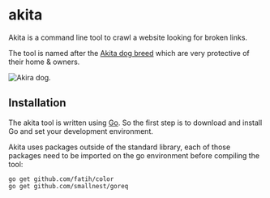 # akita
Akita is a command line tool to crawl a website looking for broken links.

The tool is named after the [Akita dog breed](https://en.wikipedia.org/wiki/Akita_(dog)) which are very protective of their home & owners.

![Akira dog](https://i.pinimg.com/564x/00/51/3e/00513e9bad23301d989740c8ca266a91.jpg "Akira dog").

## Installation

The akita tool is written using [Go](https://golang.org/).  So the first step is to download and install Go and set your development environment.

Akita uses packages outside of the standard library, each of those packages need to be imported on the go environment before compiling the tool:

```
go get github.com/fatih/color
go get github.com/smallnest/goreq
```
